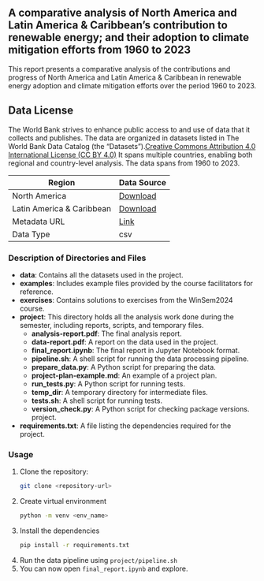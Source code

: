 ## A comparative analysis of North America and Latin America & Caribbean’s contribution to renewable energy; and their adoption to climate mitigation efforts from 1960 to 2023

This report presents a comparative analysis of the contributions and progress of North America and Latin America & Caribbean in renewable energy
adoption and climate mitigation efforts over the period 1960 to 2023.

## Data License
The World Bank strives to enhance public access to and use of data that it collects and publishes. The data are organized in datasets listed in The World Bank Data Catalog (the “Datasets”).[Creative Commons Attribution 4.0 International License (CC BY 4.0)](https://www.worldbank.org/en/about/legal/terms-of-use-for-datasets) It spans multiple countries, enabling both regional and country-level analysis. The data spans from 1960 to 2023. 

| Region                  | Data Source                                                                 |
|-------------------------|-----------------------------------------------------------------------------|
| North America           | [Download](https://api.worldbank.org/v2/en/country/NAC?downloadformat=csv) |
| Latin America & Caribbean | [Download](https://api.worldbank.org/v2/en/country/LCN?downloadformat=csv) |
| Metadata URL            | [Link](https://data.worldbank.org/country)                                 |
| Data Type               | csv                                                                        |



### Description of Directories and Files

- **data**: Contains all the datasets used in the project.
- **examples**: Includes example files provided by the course facilitators for reference.
- **exercises**: Contains solutions to exercises from the WinSem2024 course.
- **project**: This directory holds all the analysis work done during the semester, including reports, scripts, and temporary files.
  - **analysis-report.pdf**: The final analysis report.
  - **data-report.pdf**: A report on the data used in the project.
  - **final_report.ipynb**: The final report in Jupyter Notebook format.
  - **pipeline.sh**: A shell script for running the data processing pipeline.
  - **prepare_data.py**: A Python script for preparing the data.
  - **project-plan-example.md**: An example of a project plan.
  - **run_tests.py**: A Python script for running tests.
  - **temp_dir**: A temporary directory for intermediate files.
  - **tests.sh**: A shell script for running tests.
  - **version_check.py**: A Python script for checking package versions.
project.
- **requirements.txt**: A file listing the dependencies required for the project.

### Usage

1. Clone the repository:
   ```bash
   git clone <repository-url>
2. Create virtual environment
	```bash
	python -m venv <env_name>
3. Install the dependencies
	```bash 
	pip install -r requirements.txt
4. Run the data pipeline using `project/pipeline.sh`
4. You can now open `final_report.ipynb` and explore.

